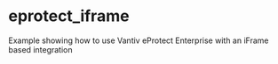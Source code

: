 # eprotect_iframe
Example showing how to use Vantiv eProtect Enterprise with an iFrame based integration
